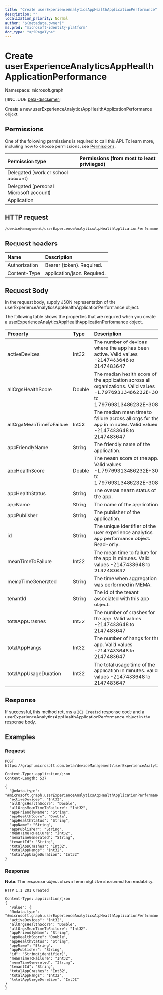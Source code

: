 ```yaml
---
title: "Create userExperienceAnalyticsAppHealthApplicationPerformance"
description: ""
localization_priority: Normal
author: "$(metadata.owner)"
ms.prod: "microsoft-identity-platform"
doc_type: "apiPageType"
---
```


# Create userExperienceAnalyticsAppHealthApplicationPerformance

Namespace: microsoft.graph

[!INCLUDE [beta-disclaimer](../../includes/beta-disclaimer.md)]

Create a new userExperienceAnalyticsAppHealthApplicationPerformance object.

## Permissions

One of the following permissions is required to call this API. To learn more, including how to choose permissions, see [Permissions](/graph/permissions-reference).

| Permission type                        | Permissions (from most to least privileged) |
| :------------------------------------- | :------------------------------------------ |
| Delegated (work or school account)     |                                             |
| Delegated (personal Microsoft account) |                                             |
| Application                            |                                             |

## HTTP request

<!-- {
  "blockType": "ignored"
}
-->

```http
/deviceManagement/userExperienceAnalyticsAppHealthApplicationPerformance/{id}

```

## Request headers

| Name          | Description                 |
| :------------ | :-------------------------- |
| Authorization | Bearer {token}. Required.   |
| Content-Type  | application/json. Required. |

## Request Body

In the request body, supply JSON representation of the userExperienceAnalyticsAppHealthApplicationPerformance object.

<!-- Actions and Functions -->

<!-- CRUD Methods -->

The following table shows the properties that are required when you create a userExperienceAnalyticsAppHealthApplicationPerformance object.

| Property                 | Type   | Description                                                                                                                       |
| :----------------------- | :----- | :-------------------------------------------------------------------------------------------------------------------------------- |
| activeDevices            | Int32  | The number of devices where the app has been active. Valid values -2147483648 to 2147483647                                       |
| allOrgsHealthScore       | Double | The median health score of the application across all organizations. Valid values -1.79769313486232E+308 to 1.79769313486232E+308 |
| allOrgsMeanTimeToFailure | Int32  | The median mean time to failure across all orgs for the app in minutes. Valid values -2147483648 to 2147483647                    |
| appFriendlyName          | String | The friendly name of the application.                                                                                             |
| appHealthScore           | Double | The health score of the app. Valid values -1.79769313486232E+308 to 1.79769313486232E+308                                         |
| appHealthStatus          | String | The overall health status of the app.                                                                                             |
| appName                  | String | The name of the application.                                                                                                      |
| appPublisher             | String | The publisher of the application.                                                                                                 |
| id                       | String | The unique identifier of the user experience analytics app performance object. Read-only.                                         |
| meanTimeToFailure        | Int32  | The mean time to failure for the app in minutes. Valid values -2147483648 to 2147483647                                           |
| memaTimeGenerated        | String | The time when aggregation was performed in MEMA.                                                                                  |
| tenantId                 | String | The id of the tenant associated with this app object.                                                                             |
| totalAppCrashes          | Int32  | The number of crashes for the app. Valid values -2147483648 to 2147483647                                                         |
| totalAppHangs            | Int32  | The number of hangs for the app. Valid values -2147483648 to 2147483647                                                           |
| totalAppUsageDuration    | Int32  | The total usage time of the application in minutes. Valid values -2147483648 to 2147483647                                        |

## Response

If successful, this method returns a `201 Created` response code and a userExperienceAnalyticsAppHealthApplicationPerformance object in the response body.

## Examples

### Request

<!-- {
  "blockType": "request",
  "name": "create_userexperienceanalyticsapphealthapplicationperformance"
}
-->

```http
POST https://graph.microsoft.com/beta/deviceManagement/userExperienceAnalyticsAppHealthApplicationPerformance/{id}

Content-Type: application/json
Content-Length: 537

{
  "@odata.type": "#microsoft.graph.userExperienceAnalyticsAppHealthApplicationPerformance",
  "activeDevices": "Int32",
  "allOrgsHealthScore": "Double",
  "allOrgsMeanTimeToFailure": "Int32",
  "appFriendlyName": "String",
  "appHealthScore": "Double",
  "appHealthStatus": "String",
  "appName": "String",
  "appPublisher": "String",
  "meanTimeToFailure": "Int32",
  "memaTimeGenerated": "String",
  "tenantId": "String",
  "totalAppCrashes": "Int32",
  "totalAppHangs": "Int32",
  "totalAppUsageDuration": "Int32"
}

```

### Response

**Note:** The response object shown here might be shortened for readability.

<!-- {
  "blockType": "response",
  "truncated": true,
  "@odata.type": "microsoft.management.services.api.userExperienceAnalyticsAppHealthApplicationPerformance"
}
-->

```http
HTTP 1.1 201 Created

Content-Type: application/json
{
  "value": {
  "@odata.type": "#microsoft.graph.userExperienceAnalyticsAppHealthApplicationPerformance",
  "activeDevices": "Int32",
  "allOrgsHealthScore": "Double",
  "allOrgsMeanTimeToFailure": "Int32",
  "appFriendlyName": "String",
  "appHealthScore": "Double",
  "appHealthStatus": "String",
  "appName": "String",
  "appPublisher": "String",
  "id": "String(identifier)",
  "meanTimeToFailure": "Int32",
  "memaTimeGenerated": "String",
  "tenantId": "String",
  "totalAppCrashes": "Int32",
  "totalAppHangs": "Int32",
  "totalAppUsageDuration": "Int32"
}
}

```